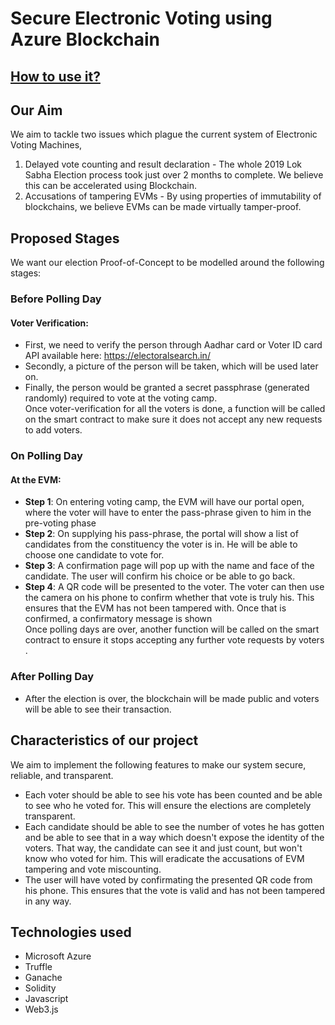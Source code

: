 

# Secure Electronic Voting using Azure Blockchain 

## [How to use it?](https://github.com/never2average/CODEFUNDO-2019/blob/master/HowToUse.md)

## Our Aim

We aim to tackle two issues which plague the current system of Electronic Voting Machines,

 1. Delayed vote counting and result declaration - The whole 2019 Lok Sabha Election process took just over 2 months to complete. We believe this can be accelerated using Blockchain.
 2. Accusations of tampering EVMs - By using properties of immutability of blockchains, we believe EVMs can be made virtually tamper-proof.

## Proposed Stages

We want our election Proof-of-Concept to be modelled around the following stages:

### Before Polling Day
####  Voter Verification:
- First, we need to verify the person through Aadhar card or Voter ID card API available here: https://electoralsearch.in/ 
- Secondly, a picture of the person will be taken, which will be used later on.
- Finally, the person would be granted a secret passphrase (generated randomly) required to vote at the voting camp.<br/>
Once voter-verification for all the voters is done, a function will be called on the smart contract to make sure it does not accept any new requests to add voters.
### On Polling Day
#### At the EVM:
- **Step 1**: On entering voting camp, the EVM will have our portal open, where the voter will have to enter the pass-phrase given to him in the pre-voting phase
- **Step 2**: On supplying his pass-phrase, the portal will show a list of candidates from the constituency the voter is in. He will be able to choose one candidate to vote for.
- **Step 3**: A confirmation page will pop up with the name and face of the candidate. The user will confirm his choice or be able to go back.
- **Step 4**: A QR code will be presented to the voter. The voter can then use the camera on his phone to confirm whether that vote is truly his. This ensures that the EVM has not been tampered with. Once that is confirmed, a confirmatory message is shown<br/>
Once polling days are over, another function will be called on the smart contract to ensure it stops accepting any further vote requests by voters .
### After Polling Day
- After the election is over, the blockchain will be made public and voters will be able to see their transaction.

## Characteristics of our project
We aim to implement the following features to make our system secure, reliable, and transparent.

- Each voter should be able to see his vote has been counted and be able to see who he voted for. This will ensure the elections are completely transparent.
- Each candidate should be able to see the number of votes he has gotten and be able to see that in a way which doesn't expose the identity of the voters. That way, the candidate can see it and just count, but won't know who voted for him. This will eradicate the accusations of EVM tampering and vote miscounting.
- The user will have voted by confirmating the presented QR code from his phone. This ensures that the vote is valid and has not been tampered in any way.


## Technologies used
- Microsoft Azure
- Truffle
- Ganache
- Solidity
- Javascript
- Web3.js
